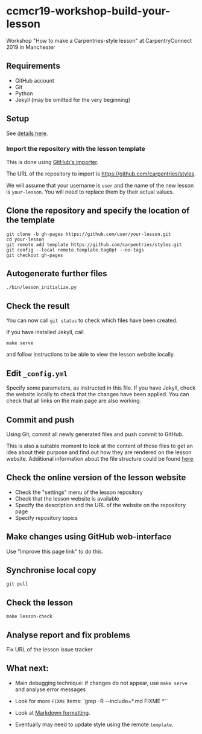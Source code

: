 # ccmcr19-workshop-build-your-lesson
Workshop "How to make a Carpentries-style lesson" at CarpentryConnect 2019 in Manchester

## Requirements

- GitHub account
- Git
- Python
- Jekyll (may be omitted for the very beginning)

## Setup

See [details here](http://carpentries.github.io/lesson-example/setup.html).

### Import the repository with the lesson template

This is done using [GitHub's importer](https://github.com/new/import).

The URL of the repository to import is <https://github.com/carpentries/styles>.

We will assume that your username is `user` and the name of the
new lesson is `your-lesson`. You will need to replace them by 
their actual values.

## Clone the repository and specify the location of the template

    git clone -b gh-pages https://github.com/user/your-lesson.git
    cd your-lesson
    git remote add template https://github.com/carpentries/styles.git
    git config --local remote.template.tagOpt --no-tags
    git checkout gh-pages
    
## Autogenerate further files

    ./bin/lesson_initialize.py

## Check the result
    
You can now call `git status` to check which files have been created.

If you have installed Jekyll, call

    make serve
    
and follow instructions to be able to view the lesson website locally.

## Edit `_config.yml`

Specify some parameters, as instructed in this file. If you have
Jekyll, check the website locally to check that the changes have
been applied. You can check that all links on the main page are
also working.

## Commit and push

Using Git, commit all newly generated files and push commit to
GitHub.

This is also a suitable moment to look at the content of 
those files to get an idea about their purpose and find out 
how they are rendered on the lesson website. Additional 
information about the file structure could be found 
[here](http://carpentries.github.io/lesson-example/03-organization/index.html).

## Check the online version of the lesson website

- Check the "settings" menu of the lesson repository
- Check that the lesson website is available
- Specify the description and the URL of the website on the repository page
- Specify repository topics

## Make changes using GitHub web-interface

Use "Improve this page link" to do this.

## Synchronise local copy

    git pull

## Check the lesson

    make lesson-check
    
## Analyse report and fix problems

Fix URL of the lesson issue tracker

## What next:

- Main debugging technique: if changes do not appear, use `make serve` and analyse error messages

- Look for more `FIXME` items: `grep -R --include=*.md FIXME *``

- Look at [Markdown formatting](http://carpentries.github.io/lesson-example/04-formatting/index.html).

- Eventually may need to update style using the remote `template`.

